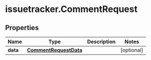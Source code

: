 # issuetracker.CommentRequest

## Properties

Name | Type | Description | Notes
------------ | ------------- | ------------- | -------------
**data** | [**CommentRequestData**](CommentRequestData.md) |  | [optional] 


